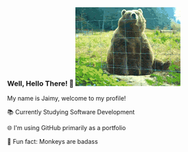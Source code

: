 ### Well, Hello There! :wave: ![](bearwave.gif)

My name is Jaimy, welcome to my profile!

📚 Currently Studying Software Development

🌐 I'm using GitHub primarily as a portfolio

🐒 Fun fact: Monkeys are badass


